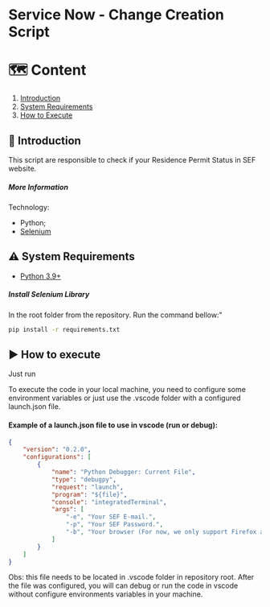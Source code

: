 # Service Now - Change Creation Script

# :world_map: Content

1. [Introduction](#%3Ablue_book%3A-introduction)
2. [System Requirements](#%3Awarning%3A-system-requirements)
3. [How to Execute](#%3Aarrow_forward%3A-how-to-execute)

## :blue_book: Introduction

This script are responsible to check if your Residence Permit Status in SEF website. 

##### More Information

Technology:
* Python;
* [Selenium](https://www.selenium.dev/)

## :warning: System Requirements

- [Python 3.9+](https://www.python.org/)

##### Install Selenium Library

In the root folder from the repository. Run the command bellow:"
```cmd
pip install -r requirements.txt
```

## :arrow_forward: How to execute

Just run 

To execute the code in your local machine, you need to configure some environment variables or just use the .vscode folder with a configured launch.json file.

#### Example of a launch.json file to use in vscode (run or debug):

```json
{
    "version": "0.2.0",
    "configurations": [
        {
            "name": "Python Debugger: Current File",
            "type": "debugpy",
            "request": "launch",
            "program": "${file}",
            "console": "integratedTerminal",
            "args": [
                "-e", "Your SEF E-mail.",
                "-p", "Your SEF Password.",
                "-b", "Your browser (For now, we only support Firefox and Chrome.)"
            ]
        }
    ]
}
```
Obs: this file needs to be located in .vscode folder in repository root. After the file was configured, you will can debug or run the code in vscode without configure environments variables in your machine.